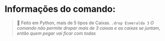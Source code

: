 # Informações do comando:
> 🐍 Feito em Python, mais de 5 tipos de Caixas.
```.drop Esmeralda 3```
*O comando não permite dropar mais de 3 caixas e as caixas se juntam, então quem pegar vai ficar com todas*
